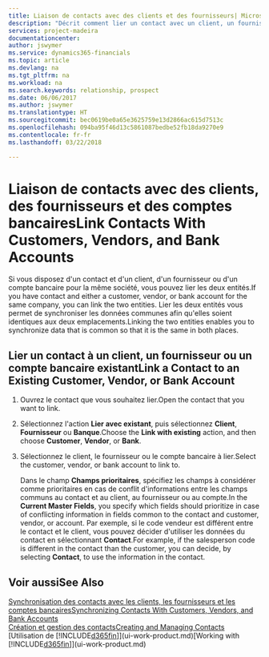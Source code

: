 ```yaml
---
title: Liaison de contacts avec des clients et des fournisseurs| Microsoft Docs
description: "Décrit comment lier un contact avec un client, un fournisseur, ou un compte bancaire de la même société, afin de pouvoir synchroniser les données communes."
services: project-madeira
documentationcenter: 
author: jswymer
ms.service: dynamics365-financials
ms.topic: article
ms.devlang: na
ms.tgt_pltfrm: na
ms.workload: na
ms.search.keywords: relationship, prospect
ms.date: 06/06/2017
ms.author: jswymer
ms.translationtype: HT
ms.sourcegitcommit: bec0619be0a65e3625759e13d2866ac615d7513c
ms.openlocfilehash: 094ba95f46d13c5861087bedbe52fb18da9270e9
ms.contentlocale: fr-fr
ms.lasthandoff: 03/22/2018

---
```

# <a name="link-contacts-with-customers-vendors-and-bank-accounts"></a><span data-ttu-id="d5b71-103">Liaison de contacts avec des clients, des fournisseurs et des comptes bancaires</span><span class="sxs-lookup"><span data-stu-id="d5b71-103">Link Contacts With Customers, Vendors, and Bank Accounts</span></span>
<span data-ttu-id="d5b71-104">Si vous disposez d'un contact et d'un client, d'un fournisseur ou d'un compte bancaire pour la même société, vous pouvez lier les deux entités.</span><span class="sxs-lookup"><span data-stu-id="d5b71-104">If you have contact and either a customer, vendor, or bank account for the same company, you can link the two entities.</span></span> <span data-ttu-id="d5b71-105">Lier les deux entités vous permet de synchroniser les données communes afin qu'elles soient identiques aux deux emplacements.</span><span class="sxs-lookup"><span data-stu-id="d5b71-105">Linking the two entities enables you to synchronize data that is common so that it is the same in both places.</span></span>

## <a name="link-a-contact-to-an-existing-customer-vendor-or-bank-account"></a><span data-ttu-id="d5b71-106">Lier un contact à un client, un fournisseur ou un compte bancaire existant</span><span class="sxs-lookup"><span data-stu-id="d5b71-106">Link a Contact to an Existing Customer, Vendor, or Bank Account</span></span>
1. <span data-ttu-id="d5b71-107">Ouvrez le contact que vous souhaitez lier.</span><span class="sxs-lookup"><span data-stu-id="d5b71-107">Open the contact that you want to link.</span></span>
2. <span data-ttu-id="d5b71-108">Sélectionnez l'action **Lier avec existant**, puis sélectionnez **Client**, **Fournisseur** ou **Banque**.</span><span class="sxs-lookup"><span data-stu-id="d5b71-108">Choose the **Link with existing** action, and then choose **Customer**, **Vendor**, or **Bank**.</span></span>
3. <span data-ttu-id="d5b71-109">Sélectionnez le client, le fournisseur ou le compte bancaire à lier.</span><span class="sxs-lookup"><span data-stu-id="d5b71-109">Select the customer, vendor, or bank account to link to.</span></span>

   <span data-ttu-id="d5b71-110">Dans le champ **Champs prioritaires**, spécifiez les champs à considérer comme prioritaires en cas de conflit d'informations entre les champs communs au contact et au client, au fournisseur ou au compte.</span><span class="sxs-lookup"><span data-stu-id="d5b71-110">In the **Current Master Fields**, you specify which fields should prioritize in case of conflicting information in fields common to the contact and customer, vendor, or account.</span></span> <span data-ttu-id="d5b71-111">Par exemple, si le code vendeur est différent entre le contact et le client, vous pouvez décider d'utiliser les données du contact en sélectionnant **Contact**.</span><span class="sxs-lookup"><span data-stu-id="d5b71-111">For example, if the salesperson code is different in the contact than the customer, you can decide, by selecting **Contact**, to use the information in the contact.</span></span>

## <a name="see-also"></a><span data-ttu-id="d5b71-112">Voir aussi</span><span class="sxs-lookup"><span data-stu-id="d5b71-112">See Also</span></span>
[<span data-ttu-id="d5b71-113">Synchronisation des contacts avec les clients, les fournisseurs et les comptes bancaires</span><span class="sxs-lookup"><span data-stu-id="d5b71-113">Synchronizing Contacts With Customers, Vendors, and Bank Accounts</span></span>](marketing-synchronize-contacts-customers-vendors-bank-accounts.md)  
[<span data-ttu-id="d5b71-114">Création et gestion des contacts</span><span class="sxs-lookup"><span data-stu-id="d5b71-114">Creating and Managing Contacts</span></span>](marketing-contacts.md)  
<span data-ttu-id="d5b71-115">[Utilisation de [!INCLUDE[d365fin](includes/d365fin_md.md)]](ui-work-product.md)</span><span class="sxs-lookup"><span data-stu-id="d5b71-115">[Working with [!INCLUDE[d365fin](includes/d365fin_md.md)]](ui-work-product.md)</span></span>  

